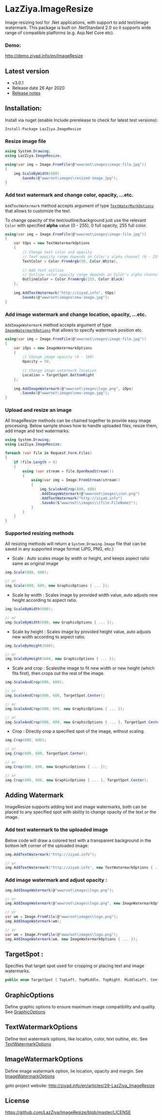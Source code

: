 # LazZiya.ImageResize
Image resizing tool for .Net applications, with support to add text/image watermark.
This package is built on .NetStandard 2.0 so it supports wide range of compatible platforms (e.g. Asp.Net Core etc).

### Demo:
http://demo.ziyad.info/en/ImageResize

## Latest version
 - v3.0.1
 - Release date 26 Apr 2020
 - [Release notes][4]

## Installation:

Install via nuget (enable Include prerelease to check for latest test versions):

````
Install-Package LazZiya.ImageResize
````
### Resize image file
````cs
using System.Drawing;
using LazZiya.ImageResize;

using(var img = Image.FromFile(@"wwwroot\images\image-file.jpg"))
{
    img.ScaleByWidth(600)
       .SaveAs(@"wwwroot\images\resized-image.jpg");
}
````

### Add  text watermark and change color, opacity, ...etc.
`AddTextWatermark` method accepts argument of type [`TextWaterMarkOptions`][2] that allows to customize the text.

To change opacity of the text/outline/background just use the relevant `Color` with specified **alpha** value (0 - 255), 0 full opacity, 255 full color.

````cs
using(var img = Image.FromFile(@"wwwroot\images\image-file.jpg"))
{
    var tOps = new TextWatermarkOptions
    {
        // Change text color and opacity
        // Text opacity range depends on Color's alpha channel (0 - 255)
        TextColor = Color.FromArgb(50, Color.White),
        
        // Add text outline
        // Outline color opacity range depends on Color's alpha channel (0 - 255)
        OutlineColor = Color.FromArgb(255, Color.Black)
    };
    
    img.AddTextWatermark("http://ziyad.info", tOps)
       .SaveAs(@"wwwroot\images\new-image.jpg");
}
````

### Add image watermark and change location, opacity, ...etc.
`AddImageWatermark` method accepts argument of type [`ImageWatermarkOptions`][3] that allows to specify watermark position etc.
````cs
using(var img = Image.FromFile(@"wwwroot\images\image-file.jpg"))
{
    var iOps = new ImageWatermarkOptions
    {
        // Change image opacity (0 - 100)
        Opacity = 50,
        
        // Change image watermark location
        Location = TargetSpot.BottomRight
    };
    
    img.AddImageWatermark(@"wwwroot\images\logo.png", iOps)
       .SaveAs(@"wwwroot\images\new-image.jpg");
}
````

### Upload and resize an image
All ImageResize methods can be chained together to provide easy image processing. Below sample shows how to handle uploaded files, resize them, add image and text watermarks:

````cs
using System.Drawing;
using LazZiya.ImageResize;

foreach (var file in Request.Form.Files)
{
    if (file.Length > 0)
    {        
        using (var stream = file.OpenReadStream())
        {
            using(var img = Image.FromStream(stream))
            {
                img.ScaleAndCrop(800, 600)
                .AddImageWatermark(@"wwwroot\images\icon.png")
                .AddTextWatermark("http://ziyad.info")
                .SaveAs($"wwwroot\\images\\{file.FileName}");
            }
        }
    }
}
````

### Supported resizing methods
All resizing methods will return a `System.Drawing.Image` file that can be saved in any supported image format (JPG, PNG, etc.)

- Scale :
Auto scales image by width or height, and keeps aspect ratio same as original image
````cs 
img.Scale(800, 600);

// or 
img.Scale(800, 600, new GraphicOptions { ... });
````

- Scale by width :
Scales image by provided width value, auto adjusts new height according to aspect ratio.
````cs
img.ScaleByWidth(800);

// or 
img.ScaleByWidth(800, new GraphicOptions { ... });
````

- Scale by height :
Scales image by provided height value, auto adjusts new width according to aspect ratio.
````cs
img.ScaleByHeight(600);

// or 
img.ScaleByHeight(600, new GraphicOptions { ... });
````

- Scale and crop :
Scalesthe image to fit new width or new height (which fits first), then crops out the rest of the image.
````cs
img.ScaleAndCrop(800, 600);

// or
img.ScaleAndCrop(800, 600, TargetSpot.Center);

// or
img.ScaleAndCrop(800, 600, new GraphicOptions { ... });

// or
img.ScaleAndCrop(800, 600, new GraphicOptions { ... }, TargetSpot.Center);
````

- Crop :
Directly crop a specified spot of the image, without scaling.
````cs 
img.Crop(800, 600);

// or
img.Crop(800, 600, TargetSpot.Center);

// or
img.Crop(800, 600, new GraphicOptions { ... });

// or
img.Crop(800, 600, new GraphicOptions { ... }, TargetSpot.Center);
````

## Adding Watermark
ImageResize supports adding text and image watermarks, both can be placed to any specified spot with ability to change opacity of the text or the image.

### Add text watermark to the uploaded image
Below code will draw a colored text with a transparent background in the bottom left corner of the uploaded image:

````cs
img.AddTextWatermark("http://ziyad.info");

// or
img.AddTextWatermark("http://ziyad.info", new TextWatermarkOptions { ... });
````

### Add image watermark and adjust opacity :
````cs
img.AddImageWatermark(@"wwwroot\images\logo.png");

// or
img.AddImageWatermark(@"wwwroot\images\logo.png", new ImageWatermarkOptions { ... });

// or
var wm = Image.FromFile(@"wwwroot\images\logo.png");
img.AddImageWatermark(wm);

// or
var wm = Image.FromFile(@"wwwroot\images\logo.png");
img.AddImageWatermark(wm, new ImageWatermarkOptions { ... });
````

## TargetSpot :
Specifies that target spot used for cropping or placing text and image watermarks.
````cs
public enum TargetSpot { TopLeft, TopMiddle, TopRight, MiddleLeft, Center, MiddleRight, BottomLeft, BottomMiddle, BottomRight }
````

## GraphicOptions
Define graphic options to ensure maximum image compatibility and quality. 
See [GraphicOptions][1]

## TextWatermarkOptions
Define text watermark options, like locaiton, color, text outline, etc. See [TextWatermarkOptions][2]

## ImageWatermarkOptions
Define image watermark option, lie location, opacity and margin. See [ImageWatermarkOptions][3]


goto project website: http://ziyad.info/en/articles/29-LazZiya_ImageResize

## License
https://github.com/LazZiya/ImageResize/blob/master/LICENSE

[1]: LazZiya.ImageResize/GraphicOptions.cs
[2]: LazZiya.ImageResize/TextWatermarkOptions.cs
[3]: LazZiya.ImageResize/ImageWatermarkOptions.cs
[4]: https://github.com/LazZiya/ImageResize/releases/

